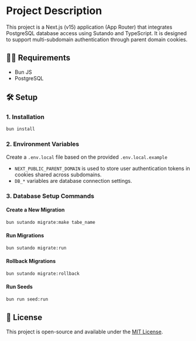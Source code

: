# Project Description

This project is a Next.js (v15) application (App Router) that integrates PostgreSQL database access using Sutando and TypeScript. It is designed to support multi-subdomain authentication through parent domain cookies.

## 🧑‍💻 Requirements

- Bun JS
- PostgreSQL

## 🛠️ Setup

### 1. Installation

```bash
bun install
```

### 2. Environment Variables

Create a `.env.local` file based on the provided `.env.local.example`

- `NEXT_PUBLIC_PARENT_DOMAIN` is used to store user authentication tokens in cookies shared across subdomains.
- `DB_*` variables are database connection settings.

### 3. Database Setup Commands

#### Create a New Migration

```bash
bun sutando migrate:make tabe_name
```

#### Run Migrations

```bash
bun sutando migrate:run
```

#### Rollback Migrations

```bash
bun sutando migrate:rollback
```

#### Run Seeds

```bash
bun run seed:run
```

## 📄 License

This project is open-source and available under the [MIT License](LICENSE).
